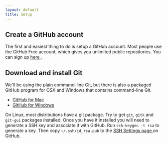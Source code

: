 ```yaml
---
layout: default
title: Setup
---
```


## Create a GitHub account

The first and easiest thing to do is setup a GitHub account. Most people use the
GitHub Free account, which gives you unlimited public repositories. You can sign
up [ here ]( https://github.com/signup/free ).

## Download and install Git

We'll be using the plain command-line Git, but there is also a packaged GitHub
program for OSX and Windows that contains command-line Git.

* [ GitHub for Mac ]( http://mac.github.com/ )
* [ GitHub for Windows ]( http://windows.github.com/ )

On Linux, most distributions have a git package. Try to get `git`, `gitk` and `git-gui`
packages installed. Once you have it installed you will need to generate a SSH key
and associate it with GitHub. Run `ssh-keygen -t rsa` to generate a key. Then copy
`~/.ssh/id_rsa.pub` to the [ SSH Settings page ]( https://github.com/settings/ssh ) on GitHub.


